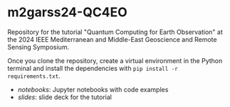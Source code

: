 # m2garss24-QC4EO
Repository for the tutorial "Quantum Computing for Earth Observation" at the 2024 IEEE Mediterranean and Middle-East Geoscience and Remote Sensing Symposium.

Once you clone the repository, create a virtual environment in the Python terminal and install the dependencies with `pip install -r requirements.txt`.

* *notebooks*: Jupyter notebooks with code examples
* *slides*: slide deck for the tutorial